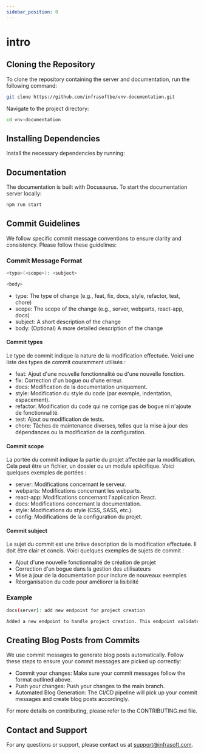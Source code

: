```yaml
---
sidebar_position: 0
---
```

# intro

## Cloning the Repository

To clone the repository containing the server and documentation, run the following command:

```bash
git clone https://github.com/infrasoftbe/vnv-documentation.git
```

Navigate to the project directory:

```bash
cd vnv-documentation
```

## Installing Dependencies

Install the necessary dependencies by running:

## Documentation

The documentation is built with Docusaurus. To start the documentation server locally:

```bash
npm run start
```

## Commit Guidelines

We follow specific commit message conventions to ensure clarity and consistency. Please follow these guidelines:

### Commit Message Format

```bash
<type>(<scope>): <subject>

<body>
```

- type: The type of change (e.g., feat, fix, docs, style, refactor, test, chore)
- scope: The scope of the change (e.g., server, webparts, react-app, docs)
- subject: A short description of the change
- body: (Optional) A more detailed description of the change

#### Commit types

Le type de commit indique la nature de la modification effectuée. Voici une liste des types de commit couramment utilisés :

- feat: Ajout d'une nouvelle fonctionnalité ou d'une nouvelle fonction.
- fix: Correction d'un bogue ou d'une erreur.
- docs: Modification de la documentation uniquement.
- style: Modification du style du code (par exemple, indentation, espacement).
- refactor: Modification du code qui ne corrige pas de bogue ni n'ajoute de fonctionnalité.
- test: Ajout ou modification de tests.
- chore: Tâches de maintenance diverses, telles que la mise à jour des dépendances ou la modification de la configuration.

#### Commit scope

La portée du commit indique la partie du projet affectée par la modification. Cela peut être un fichier, un dossier ou un module spécifique. Voici quelques exemples de portées :

- server: Modifications concernant le serveur.
- webparts: Modifications concernant les webparts.
- react-app: Modifications concernant l'application React.
- docs: Modifications concernant la documentation.
- style: Modifications du style (CSS, SASS, etc.).
- config: Modifications de la configuration du projet.

#### Commit subject

Le sujet du commit est une brève description de la modification effectuée. Il doit être clair et concis. Voici quelques exemples de sujets de commit :

- Ajout d'une nouvelle fonctionnalité de création de projet
- Correction d'un bogue dans la gestion des utilisateurs
- Mise à jour de la documentation pour inclure de nouveaux exemples
- Réorganisation du code pour améliorer la lisibilité

### Example

```bash
docs(server): add new endpoint for project creation

Added a new endpoint to handle project creation. This endpoint validates the input data and saves the project details to the database.
```

## Creating Blog Posts from Commits

We use commit messages to generate blog posts automatically. Follow these steps to ensure your commit messages are picked up correctly:

- Commit your changes: Make sure your commit messages follow the format outlined above.
- Push your changes: Push your changes to the main branch.
- Automated Blog Generation: The CI/CD pipeline will pick up your commit messages and create blog posts accordingly.

For more details on contributing, please refer to the CONTRIBUTING.md file.

## Contact and Support

For any questions or support, please contact us at support@infrasoft.com.

